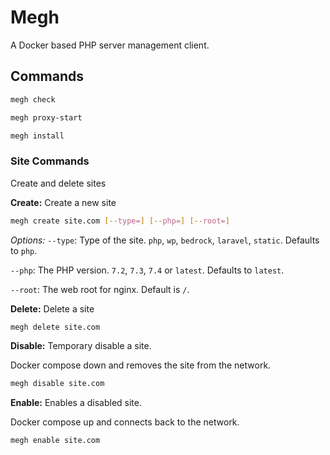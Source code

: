 # Megh

A Docker based PHP server management client.

## Commands

```bash
megh check
```

```bash
megh proxy-start
```

```bash
megh install
```

### Site Commands

Create and delete sites

**Create:** Create a new site

```bash
megh create site.com [--type=] [--php=] [--root=]
```

_Options:_
`--type`: Type of the site. `php`, `wp`, `bedrock`, `laravel`, `static`. Defaults to `php`.

`--php`: The PHP version. `7.2`, `7.3`, `7.4` or `latest`. Defaults to `latest`.

`--root`: The web root for nginx. Default is `/`.

**Delete:** Delete a site

```bash
megh delete site.com
```

**Disable:** Temporary disable a site.

Docker compose down and removes the site from the network.

```bash
megh disable site.com
```

**Enable:** Enables a disabled site.

Docker compose up and connects back to the network.

```bash
megh enable site.com
```
